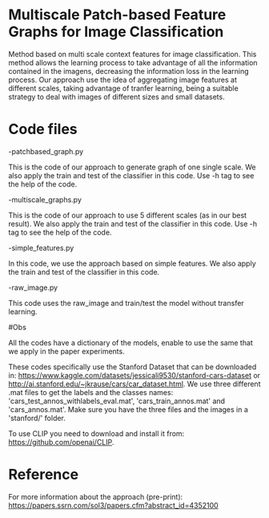 # Multiscale Patch-based Feature Graphs for Image Classification

Method based on multi scale context features for image classification. This method allows the learning process to take advantage of all the information contained in the imagens, decreasing the information loss in the learning process. Our approach use the idea of aggregating image features at different scales, taking advantage of tranfer learning, being a suitable strategy to deal with images of different sizes and small datasets.

# Code files
-patchbased_graph.py
	
This is the code of our approach to generate graph of one single scale. We also apply the train and test of the classifier in this code. Use -h tag to see the help of the code.

-multiscale_graphs.py

This is the code of our approach to use 5 different scales (as in our best result). We also apply the train and test of the classifier in this code. Use -h tag to see the help of the code.

-simple_features.py
	
In this code, we use the approach based on simple features. We also apply the train and test of the classifier in this code.

-raw_image.py
	
This code uses the raw_image and train/test the model without transfer learning.

#Obs

All the codes have a dictionary of the models, enable to use the same that we apply in the paper experiments.

These codes specifically use the Stanford Dataset that can be downloaded in: https://www.kaggle.com/datasets/jessicali9530/stanford-cars-dataset or http://ai.stanford.edu/~jkrause/cars/car_dataset.html. We use three different .mat files to get the labels and the classes names: 'cars_test_annos_withlabels_eval.mat', 'cars_train_annos.mat' and 'cars_annos.mat'. Make sure you have the three files and the images in a 'stanford/' folder.

To use CLIP you need to download and install it from: https://github.com/openai/CLIP.

# Reference

For more information about the approach (pre-print): https://papers.ssrn.com/sol3/papers.cfm?abstract_id=4352100
